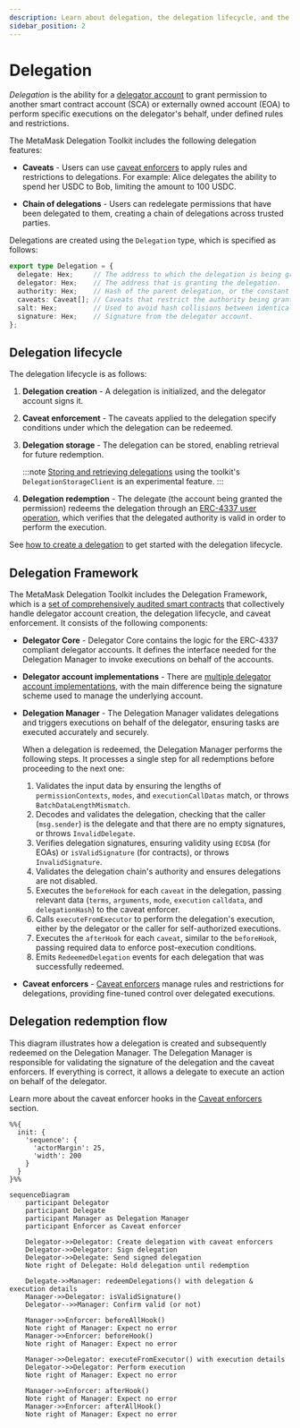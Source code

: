 ```yaml
---
description: Learn about delegation, the delegation lifecycle, and the Delegation Framework.
sidebar_position: 2
---
```


# Delegation

*Delegation* is the ability for a [delegator account](delegator-accounts.md) to grant permission to another smart contract account (SCA)
or externally owned account (EOA) to perform specific executions on the delegator's behalf, under defined rules and restrictions.

The MetaMask Delegation Toolkit includes the following delegation features:

- **Caveats** - Users can use [caveat enforcers](caveat-enforcers.md) to apply rules and restrictions to delegations.
  For example: Alice delegates the ability to spend her USDC to Bob, limiting the amount to 100 USDC.

- **Chain of delegations** - Users can redelegate permissions that have been delegated to them, creating a chain of delegations across trusted parties.

Delegations are created using the `Delegation` type, which is specified as follows:

```typescript
export type Delegation = {
  delegate: Hex;     // The address to which the delegation is being granted.
  delegator: Hex;    // The address that is granting the delegation.
  authority: Hex;    // Hash of the parent delegation, or the constant ROOT_AUTHORITY.
  caveats: Caveat[]; // Caveats that restrict the authority being granted.
  salt: Hex;         // Used to avoid hash collisions between identical delegations.
  signature: Hex;    // Signature from the delegator account.
};
```

## Delegation lifecycle

The delegation lifecycle is as follows:

1. **Delegation creation** - A delegation is initialized, and the delegator account signs it.

2. **Caveat enforcement** - The caveats applied to the delegation specify conditions under which
   the delegation can be redeemed.

3. **Delegation storage** - The delegation can be stored, enabling retrieval for future redemption.

    :::note
    [Storing and retrieving delegations](../experimental/store-retrieve-delegations.md) using the toolkit's
    `DelegationStorageClient` is an experimental feature.
    :::

4. **Delegation redemption** - The delegate (the account being granted the permission) redeems the
   delegation through an [ERC-4337 user operation](delegator-accounts.md#account-abstraction-erc-4337),
   which verifies that the delegated authority is valid in order to perform the execution.

See [how to create a delegation](../how-to/create-delegation/index.md) to get started with the
delegation lifecycle.

## Delegation Framework

The MetaMask Delegation Toolkit includes the Delegation Framework, which is a
[set of comprehensively audited smart contracts](https://github.com/MetaMask/delegation-framework) that
collectively handle delegator account creation, the delegation lifecycle,
and caveat enforcement.
It consists of the following components:

- **Delegator Core** - Delegator Core contains the logic for the ERC-4337 compliant delegator accounts.
  It defines the interface needed for the Delegation Manager to invoke executions on behalf of the accounts.

- **Delegator account implementations** - There are [multiple delegator account implementations](delegator-accounts.md#account-types),
  with the main difference being the signature scheme used to manage the underlying account.

- **Delegation Manager** - The Delegation Manager validates delegations and triggers executions
  on behalf of the delegator, ensuring tasks are executed accurately and securely.

  When a delegation is redeemed, the Delegation Manager performs the following steps.
  It processes a single step for all redemptions before proceeding to the next one:
  
  1. Validates the input data by ensuring the lengths of `permissionContexts`, `modes`, and
     `executionCallDatas` match, or throws `BatchDataLengthMismatch`.
	2. Decodes and validates the delegation, checking that the caller (`msg.sender`) is the delegate
     and that there are no empty signatures, or throws `InvalidDelegate`.
	3. Verifies delegation signatures, ensuring validity using `ECDSA` (for EOAs) or
     `isValidSignature` (for contracts), or throws `InvalidSignature`.
	4. Validates the delegation chain's authority and ensures delegations are not disabled.
	5. Executes the `beforeHook` for each `caveat` in the delegation, passing relevant data (`terms`,
     `arguments`, `mode`, `execution` `calldata`, and `delegationHash`) to the caveat enforcer.
	6. Calls `executeFromExecutor` to perform the delegation's execution, either by the delegator or
     the caller for self-authorized executions.
	7. Executes the `afterHook` for each `caveat`, similar to the `beforeHook`, passing required data
     to enforce post-execution conditions.
	8. Emits `RedeemedDelegation` events for each delegation that was successfully redeemed.

- **Caveat enforcers** - [Caveat enforcers](caveat-enforcers.md) manage rules and restrictions for delegations,
  providing fine-tuned control over delegated executions.

## Delegation redemption flow

This diagram illustrates how a delegation is created and subsequently redeemed on the Delegation Manager.
The Delegation Manager is responsible for validating the signature of the delegation and the caveat enforcers.
If everything is correct, it allows a delegate to execute an action on behalf of the delegator.

Learn more about the caveat enforcer hooks in the [Caveat enforcers](caveat-enforcers.md) section.

```mermaid
%%{
  init: {
    'sequence': {
      'actorMargin': 25,
      'width': 200
    }
  }
}%%

sequenceDiagram
    participant Delegator
    participant Delegate
    participant Manager as Delegation Manager
    participant Enforcer as Caveat enforcer

    Delegator->>Delegator: Create delegation with caveat enforcers
    Delegator->>Delegator: Sign delegation
    Delegator->>Delegate: Send signed delegation
    Note right of Delegate: Hold delegation until redemption

    Delegate->>Manager: redeemDelegations() with delegation & execution details
    Manager->>Delegator: isValidSignature()
    Delegator-->>Manager: Confirm valid (or not)

    Manager->>Enforcer: beforeAllHook()
    Note right of Manager: Expect no error
    Manager->>Enforcer: beforeHook()
    Note right of Manager: Expect no error

    Manager->>Delegator: executeFromExecutor() with execution details
    Delegator->>Delegator: Perform execution
    Note right of Manager: Expect no error

    Manager->>Enforcer: afterHook()
    Note right of Manager: Expect no error
    Manager->>Enforcer: afterAllHook()
    Note right of Manager: Expect no error
```
